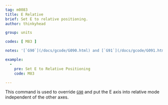 ```yaml
---
tag: m0083
title: E Relative
brief: Set E to relative positioning.
author: thinkyhead

group: units

codes: [ M83 ]

notes: '[`G90`](/docs/gcode/G090.html) and [`G91`](/docs/gcode/G091.html) clear this mode.'

example:
  -
    pre: Set E to Relative Positioning
    code: M83

---
```


This command is used to override [`G90`](/docs/gcode/G090.html) and put the E axis into relative mode independent of the other axes.
